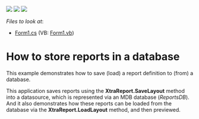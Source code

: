 <!-- default badges list -->
![](https://img.shields.io/endpoint?url=https://codecentral.devexpress.com/api/v1/VersionRange/128603603/12.2.4%2B)
[![](https://img.shields.io/badge/Open_in_DevExpress_Support_Center-FF7200?style=flat-square&logo=DevExpress&logoColor=white)](https://supportcenter.devexpress.com/ticket/details/E698)
[![](https://img.shields.io/badge/📖_How_to_use_DevExpress_Examples-e9f6fc?style=flat-square)](https://docs.devexpress.com/GeneralInformation/403183)
<!-- default badges end -->
<!-- default file list -->
*Files to look at*:

* [Form1.cs](./CS/Form1.cs) (VB: [Form1.vb](./VB/Form1.vb))
<!-- default file list end -->
# How to store reports in a database


<p>This example demonstrates how to save (load) a report definition to (from) a database.</p><p>This application saves reports using the <strong>XtraReport.SaveLayout</strong> method into a datasource, which is represented via an MDB database (<i>ReportsDB</i>). And it also demonstrates how these reports can be loaded from the database via the <strong>XtraReport.LoadLayout</strong> method, and then previewed.</p>

<br/>


